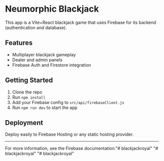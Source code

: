 # Neumorphic Blackjack

This app is a Vite+React blackjack game that uses Firebase for its backend (authentication and database).

## Features
- Multiplayer blackjack gameplay
- Dealer and admin panels
- Firebase Auth and Firestore integration

## Getting Started
1. Clone the repo
2. Run `npm install`
3. Add your Firebase config to `src/api/firebaseClient.js`
4. Run `npm run dev` to start the app

## Deployment
Deploy easily to Firebase Hosting or any static hosting provider.

---

For more information, see the Firebase documentation."# blackjackroyal" 
"# blackjackroyal" 
"# blackjackroyal" 
